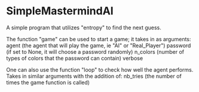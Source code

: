 # SimpleMastermindAI
A simple program that utilizes "entropy" to find the next guess.

The function "game" can be used to start a game; it takes in as arguments: 
agent (the agent that will play the game, ie "AI" or "Real_Player")
password (if set to None, it will choose a password randomly)
n_colors (number of types of colors that the password can contain)
verbose 

One can also use the function "loop" to check how well the agent performs. Takes in similar arguments with the addition of:
nb_tries (the number of times the game function is called)

